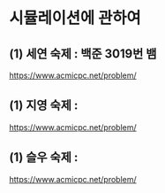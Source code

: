 # 시뮬레이션에 관하여

## (1) 세연 숙제 : 백준 3019번 뱀
https://www.acmicpc.net/problem/

## (1) 지영 숙제 : 
https://www.acmicpc.net/problem/

## (1) 슬우 숙제 :
https://www.acmicpc.net/problem/
